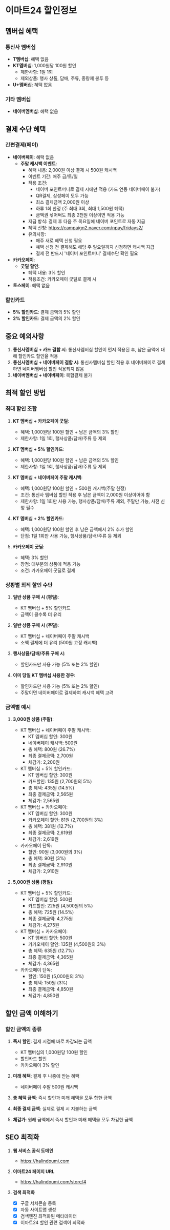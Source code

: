 # 이마트24 할인정보

## 멤버십 혜택

### 통신사 멤버십

- **T멤버십**: 혜택 없음
- **KT멤버십**: 1,000원당 100원 할인
  - 제한사항: 1일 1회
  - 제외상품: 행사 상품, 담배, 주류, 종량제 봉투 등
- **U+멤버십**: 혜택 없음

### 기타 멤버십

- **네이버멤버십**: 혜택 없음

## 결제 수단 혜택

### 간편결제(페이)

- **네이버페이**: 혜택 없음
  - **주말 캐시백 이벤트**:
    - 혜택 내용: 2,000원 이상 결제 시 500원 캐시백
    - 이벤트 기간: 매주 금/토/일
    - 적용 조건:
      - 네이버 포인트머니로 결제 시에만 적용 (카드 연동 네이버페이 불가)
      - QR결제, 삼성페이 모두 가능
      - 최소 결제금액 2,000원 이상
      - 하루 1회 한정 (주 최대 3회, 최대 1,500원 혜택)
      - 금액권 섞어써도 최종 2천원 이상이면 적용 가능
    - 지급 방식: 결제 후 다음 주 목요일에 네이버 포인트로 자동 지급
    - 혜택 신청: https://campaign2.naver.com/npay/fridays2/
    - 유의사항:
      - 매주 새로 혜택 신청 필요
      - 혜택 신청 전 결제해도 해당 주 일요일까지 신청하면 캐시백 지급
      - 결제 전 반드시 '네이버 포인트머니' 결제수단 확인 필요
- **카카오페이**:
  - **굿딜 할인**:
    - 혜택 내용: 3% 할인
    - 적용조건: 카카오페이 굿딜로 결제 시
- **토스페이**: 혜택 없음

### 할인카드

- **5% 할인카드**: 결제 금액의 5% 할인
- **2% 할인카드**: 결제 금액의 2% 할인

## 중요 예외사항

1. **통신사멤버십 + 카드 결합 시**: 통신사멤버십 할인이 먼저 적용된 후, 남은 금액에 대해 할인카드 할인율 적용
2. **통신사멤버십 + 네이버페이 결합 시**: 통신사멤버십 할인 적용 후 네이버페이로 결제하면 네이버멤버십 할인 적용되지 않음
3. **네이버멤버십 + 네이버페이**: 복합결제 불가

## 최적 할인 방법

### 최대 할인 조합

1. **KT 멤버십 + 카카오페이 굿딜**:

   - 혜택: 1,000원당 100원 할인 + 남은 금액의 3% 할인
   - 제한사항: 1일 1회, 행사상품/담배/주류 등 제외

2. **KT 멤버십 + 5% 할인카드**:

   - 혜택: 1,000원당 100원 할인 + 남은 금액의 5% 할인
   - 제한사항: 1일 1회, 행사상품/담배/주류 등 제외

3. **KT 멤버십 + 네이버페이 주말 캐시백**:

   - 혜택: 1,000원당 100원 할인 + 500원 캐시백(주말 한정)
   - 조건: 통신사 멤버십 할인 적용 후 남은 금액이 2,000원 이상이어야 함
   - 제한사항: 1일 1회만 사용 가능, 행사상품/담배/주류 제외, 주말만 가능, 사전 신청 필수

4. **KT 멤버십 + 2% 할인카드**:

   - 혜택: 1,000원당 100원 할인 후 남은 금액에서 2% 추가 할인
   - 단점: 1일 1회만 사용 가능, 행사상품/담배/주류 등 제외

5. **카카오페이 굿딜**:
   - 혜택: 3% 할인
   - 장점: 대부분의 상품에 적용 가능
   - 조건: 카카오페이 굿딜로 결제

### 상황별 최적 할인 수단

1. **일반 상품 구매 시 (평일)**:

   - KT 멤버십 + 5% 할인카드
   - 금액이 클수록 더 유리

2. **일반 상품 구매 시 (주말)**:

   - KT 멤버십 + 네이버페이 주말 캐시백
   - 소액 결제에 더 유리 (500원 고정 캐시백)

3. **행사상품/담배/주류 구매 시**:

   - 할인카드만 사용 가능 (5% 또는 2% 할인)

4. **이미 당일 KT 멤버십 사용한 경우**:
   - 할인카드만 사용 가능 (5% 또는 2% 할인)
   - 주말이면 네이버페이로 결제하여 캐시백 혜택 고려

### 금액별 예시

1. **3,000원 상품 (주말)**:

   - KT 멤버십 + 네이버페이 주말 캐시백:
     - KT 멤버십 할인: 300원
     - 네이버페이 캐시백: 500원
     - 총 혜택: 800원 (26.7%)
     - 최종 결제금액: 2,700원
     - 체감가: 2,200원
   - KT 멤버십 + 5% 할인카드:
     - KT 멤버십 할인: 300원
     - 카드할인: 135원 (2,700원의 5%)
     - 총 혜택: 435원 (14.5%)
     - 최종 결제금액: 2,565원
     - 체감가: 2,565원
   - KT 멤버십 + 카카오페이:
     - KT 멤버십 할인: 300원
     - 카카오페이 할인: 81원 (2,700원의 3%)
     - 총 혜택: 381원 (12.7%)
     - 최종 결제금액: 2,619원
     - 체감가: 2,619원
   - 카카오페이 단독:
     - 할인: 90원 (3,000원의 3%)
     - 총 혜택: 90원 (3%)
     - 최종 결제금액: 2,910원
     - 체감가: 2,910원

2. **5,000원 상품 (평일)**:
   - KT 멤버십 + 5% 할인카드:
     - KT 멤버십 할인: 500원
     - 카드할인: 225원 (4,500원의 5%)
     - 총 혜택: 725원 (14.5%)
     - 최종 결제금액: 4,275원
     - 체감가: 4,275원
   - KT 멤버십 + 카카오페이:
     - KT 멤버십 할인: 500원
     - 카카오페이 할인: 135원 (4,500원의 3%)
     - 총 혜택: 635원 (12.7%)
     - 최종 결제금액: 4,365원
     - 체감가: 4,365원
   - 카카오페이 단독:
     - 할인: 150원 (5,000원의 3%)
     - 총 혜택: 150원 (3%)
     - 최종 결제금액: 4,850원
     - 체감가: 4,850원

## 할인 금액 이해하기

### 할인 금액의 종류

1. **즉시 할인**: 결제 시점에 바로 차감되는 금액

   - KT 멤버십의 1,000원당 100원 할인
   - 할인카드 할인
   - 카카오페이 3% 할인

2. **미래 혜택**: 결제 후 나중에 받는 혜택

   - 네이버페이 주말 500원 캐시백

3. **총 혜택 금액**: 즉시 할인과 미래 혜택을 모두 합한 금액

4. **최종 결제 금액**: 실제로 결제 시 지불하는 금액

5. **체감가**: 원래 금액에서 즉시 할인과 미래 혜택을 모두 차감한 금액

## SEO 최적화

1. **웹 서비스 공식 도메인**

   - https://halindoumi.com

2. **이마트24 페이지 URL**

   - https://halindoumi.com/store/4

3. **검색 최적화**
   - [x] 구글 서치콘솔 등록
   - [x] 자동 사이트맵 생성
   - [x] 검색엔진 최적화된 메타데이터
   - [x] 이마트24 할인 관련 검색어 최적화
